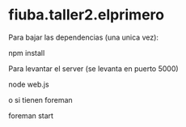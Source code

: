 fiuba.taller2.elprimero
=======================

Para bajar las dependencias (una unica vez):

npm install  

Para levantar el server (se levanta en puerto 5000)

node web.js

o si tienen foreman

foreman start
